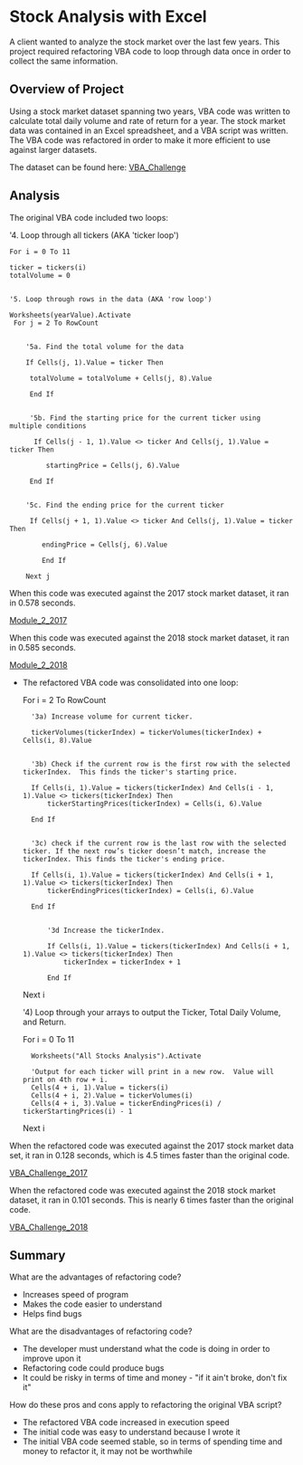 # Stock Analysis with Excel
A client wanted to analyze the stock market over the last few years.  This project required refactoring VBA code to loop through data once in order to collect the same information.    


## Overview of Project
Using a stock market dataset spanning two years, VBA code was written to calculate total daily volume and rate of return for a year.  The stock market data was contained in an Excel spreadsheet, and a VBA script was written.  The VBA code was refactored in order to make it more efficient to use against larger datasets.

The dataset can be found here: [VBA_Challenge](https://github.com/acfthomson/stock-analysis/blob/main/VBA_Challenge.xlsm)


## Analysis
The original VBA code included two loops:
 
   '4. Loop through all tickers (AKA 'ticker loop')

	For i = 0 To 11
        
    ticker = tickers(i)
    totalVolume = 0


    '5. Loop through rows in the data (AKA 'row loop')

    Worksheets(yearValue).Activate
     For j = 2 To RowCount


        '5a. Find the total volume for the data
    
        If Cells(j, 1).Value = ticker Then
        
         totalVolume = totalVolume + Cells(j, 8).Value
        
         End If
    
    
         '5b. Find the starting price for the current ticker using multiple conditions
    
          If Cells(j - 1, 1).Value <> ticker And Cells(j, 1).Value = ticker Then
    
             startingPrice = Cells(j, 6).Value
        
         End If
    
    
        '5c. Find the ending price for the current ticker
    
         If Cells(j + 1, 1).Value <> ticker And Cells(j, 1).Value = ticker Then
    
            endingPrice = Cells(j, 6).Value
        
            End If
        
        Next j

When this code was executed against the 2017 stock market dataset, it ran in 0.578 seconds.
   
[Module_2_2017](https://github.com/acfthomson/stock-analysis/blob/main/Resources/Module_2_2017.PNG)
   
   
When this code was executed against the 2018 stock market dataset, it ran in 0.585 seconds.
   
[Module_2_2018](https://github.com/acfthomson/stock-analysis/blob/main/Resources/Module_2_2018.PNG)
   
   
- The refactored VBA code was consolidated into one loop:

    For i = 2 To RowCount
    
    
        '3a) Increase volume for current ticker.
        
        tickerVolumes(tickerIndex) = tickerVolumes(tickerIndex) + Cells(i, 8).Value
        
        
        '3b) Check if the current row is the first row with the selected tickerIndex.  This finds the ticker's starting price.
        
        If Cells(i, 1).Value = tickers(tickerIndex) And Cells(i - 1, 1).Value <> tickers(tickerIndex) Then
            tickerStartingPrices(tickerIndex) = Cells(i, 6).Value
            
        End If
            
        
        '3c) check if the current row is the last row with the selected ticker. If the next row’s ticker doesn’t match, increase the tickerIndex. This finds the ticker's ending price.
        
        If Cells(i, 1).Value = tickers(tickerIndex) And Cells(i + 1, 1).Value <> tickers(tickerIndex) Then
            tickerEndingPrices(tickerIndex) = Cells(i, 6).Value
            
        End If
      
            
            '3d Increase the tickerIndex.
            
            If Cells(i, 1).Value = tickers(tickerIndex) And Cells(i + 1, 1).Value <> tickers(tickerIndex) Then
                tickerIndex = tickerIndex + 1
                
            End If
            
    Next i
    
    
    '4) Loop through your arrays to output the Ticker, Total Daily Volume, and Return.
    
    For i = 0 To 11
        
        Worksheets("All Stocks Analysis").Activate
        
        'Output for each ticker will print in a new row.  Value will print on 4th row + i.
        Cells(4 + i, 1).Value = tickers(i)
        Cells(4 + i, 2).Value = tickerVolumes(i)
        Cells(4 + i, 3).Value = tickerEndingPrices(i) / tickerStartingPrices(i) - 1
        
    Next i
	
	
When the refactored code was executed against the 2017 stock market data set, it ran in 0.128 seconds, which is 4.5 times faster than the original code.
   
[VBA_Challenge_2017](https://github.com/acfthomson/stock-analysis/blob/main/Resources/VBA_Challenge_2017.PNG)
   
   
When the refactored code was executed against the 2018 stock market dataset, it ran in 0.101 seconds.  This is nearly 6 times faster than the original code.
   
[VBA_Challenge_2018](https://github.com/acfthomson/stock-analysis/blob/main/Resources/VBA_Challenge_2018.PNG)


## Summary
What are the advantages of refactoring code?
   * Increases speed of program
   * Makes the code easier to understand
   * Helps find bugs
   
   
What are the disadvantages of refactoring code?
   * The developer must understand what the code is doing in order to improve upon it
   * Refactoring code could produce bugs
   * It could be risky in terms of time and money - "if it ain't broke, don't fix it"


How do these pros and cons apply to refactoring the original VBA script?
   * The refactored VBA code increased in execution speed
   * The initial code was easy to understand because I wrote it
   * The initial VBA code seemed stable, so in terms of spending time and money to refactor it, it may not be worthwhile
   
   
